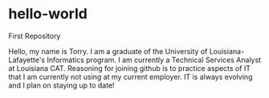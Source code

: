 # hello-world
First Repository

Hello, my name is Torry. I am a graduate of the University of Louisiana-Lafayette's Informatics program. I am currently a Technical Services Analyst at Louisiana CAT. Reasoning for joining github is to practice aspects of IT that I am currently not using at my current employer. IT is always evolving and I plan on staying up to date!
